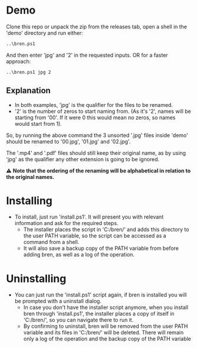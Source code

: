 # Demo
Clone this repo or unpack the zip from the releases tab, open a shell in the 'demo' directory and run either:

```bash
..\bren.ps1
```

And then enter 'jpg' and '2' in the requested inputs. OR for a faster approach:

```bash
..\bren.ps1 jpg 2
```

## Explanation
- In both examples, 'jpg' is the qualifier for the files to be renamed.
- '2' is the number of zeros to start naming from. (As it's '2', names will be starting from '00'. If it were 0 this would mean no zeros, so names would start from 1).

So, by running the above command the 3 unsorted '.jpg' files inside 'demo' should be renamed to '00.jpg', '01.jpg' and '02.jpg'.

The '.mp4' and '.pdf' files should still keep their original name, as by using 'jpg' as the qualifier any other extension is going to be ignored.

⚠️ **Note that the ordering of the renaming will be alphabetical in relation to the original names.**

# Installing
- To install, just run 'install.ps1'. It will present you with relevant information and ask for the required steps.
  - The installer places the script in 'C:/bren/' and adds this directory to the user PATH variable, so the script can be accessed as a command from a shell.
  - It will also save a backup copy of the PATH variable from before adding bren, as well as a log of the operation.

# Uninstalling
- You can just run the 'install.ps1' script again, if bren is installed you will be prompted with a uninstall dialog. 
  - In case you don't have the installer script anymore, when you install bren through 'install.ps1', the installer places a copy of itself in 'C:/bren/', so you can navigate there to run it.
  - By confirming to uninstall, bren will be removed from the user PATH variable and its files in 'C:/bren/' will be deleted. There will remain only a log of the operation and the backup copy of the PATH variable
